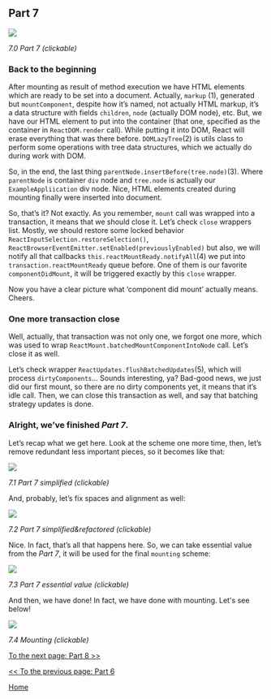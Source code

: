 ## Part 7

[![](https://rawgit.com/Bogdan-Lyashenko/Under-the-hood-ReactJS/master/stack/images/7/part-7.svg)](https://rawgit.com/Bogdan-Lyashenko/Under-the-hood-ReactJS/master/stack/images/7/part-7.svg)

<em>7.0 Part 7 (clickable)</em>

### Back to the beginning

After mounting as result of method execution we have HTML elements which are ready to be set into a document. Actually, `markup` (1), generated but `mountComponent`, despite how it’s named, not actually HTML markup, it’s a data structure with fields `children`, `node` (actually DOM node), etc. But, we have our HTML element to put into the container (that one, specified as the container in `ReactDOM.render` call). While putting it into DOM, React will erase everything that was there before. `DOMLazyTree`(2) is utils class to perform some operations with tree data structures, which we actually do during work with DOM.

So, in the end, the last thing `parentNode.insertBefore(tree.node)`(3). Where `parentNode` is container `div` node and `tree.node` is actually our `ExampleAppliication` div node. Nice, HTML elements created during mounting finally were inserted into document.

So, that’s it? Not exactly. As you remember, `mount` call was wrapped into a transaction, it means that we should close it. Let’s check `close` wrappers list. Mostly, we should restore some locked behavior `ReactInputSelection.restoreSelection()`, `ReactBrowserEventEmitter.setEnabled(previouslyEnabled)` but also, we will notify all that callbacks `this.reactMountReady.notifyAll`(4) we put into `transaction.reactMountReady` queue before. One of them is our favorite `componentDidMount`, it will be triggered exactly by this `close` wrapper.

Now you have a clear picture what ‘component did mount’ actually means. Cheers.

### One more transaction close

Well, actually, that transaction was not only one, we forgot one more, which was used to wrap `ReactMount.batchedMountComponentIntoNode` call. Let’s close it as well.

Let’s check wrapper `ReactUpdates.flushBatchedUpdates`(5), which will process `dirtyComponents`... Sounds interesting, ya? Bad-good news, we just did our first mount, so there are no dirty components yet, it means that it’s idle call. Then, we can close this transaction as well, and say that batching strategy updates is done.

### Alright, we’ve finished *Part 7*.

Let’s recap what we get here. Look at the scheme one more time, then, let’s remove redundant less important pieces, so it becomes like that:

[![](https://rawgit.com/Bogdan-Lyashenko/Under-the-hood-ReactJS/master/stack/images/7/part-7-A.svg)](https://rawgit.com/Bogdan-Lyashenko/Under-the-hood-ReactJS/master/stack/images/7/part-7-A.svg)

<em>7.1 Part 7 simplified (clickable)</em>

And, probably, let’s fix spaces and alignment as well:

[![](https://rawgit.com/Bogdan-Lyashenko/Under-the-hood-ReactJS/master/stack/images/7/part-7-B.svg)](https://rawgit.com/Bogdan-Lyashenko/Under-the-hood-ReactJS/master/stack/images/7/part-7-B.svg)

<em>7.2 Part 7 simplified&refactored (clickable)</em>

Nice. In fact, that’s all that happens here. So, we can take essential value from the *Part 7*, it will be used for the final `mounting` scheme:

[![](https://rawgit.com/Bogdan-Lyashenko/Under-the-hood-ReactJS/master/stack/images/7/part-7-C.svg)](https://rawgit.com/Bogdan-Lyashenko/Under-the-hood-ReactJS/master/stack/images/7/part-7-C.svg)

<em>7.3 Part 7 essential value (clickable)</em>

And then, we have done! In fact, we have done with mounting. Let's see below!


[![](https://rawgit.com/Bogdan-Lyashenko/Under-the-hood-ReactJS/master/stack/images/7/mounting-parts-C.svg)](https://rawgit.com/Bogdan-Lyashenko/Under-the-hood-ReactJS/master/stack/images/7/mounting-parts-C.svg)

<em>7.4 Mounting (clickable)</em>

[To the next page: Part 8 >>](./Part-8.md)

[<< To the previous page: Part 6](./Part-6.md)


[Home](../../README.md)
